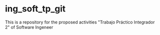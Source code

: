 # ing_soft_tp_git
 This is a repository for the proposed activities "Trabajo Práctico Integrador 2" of Software Ingeneer
